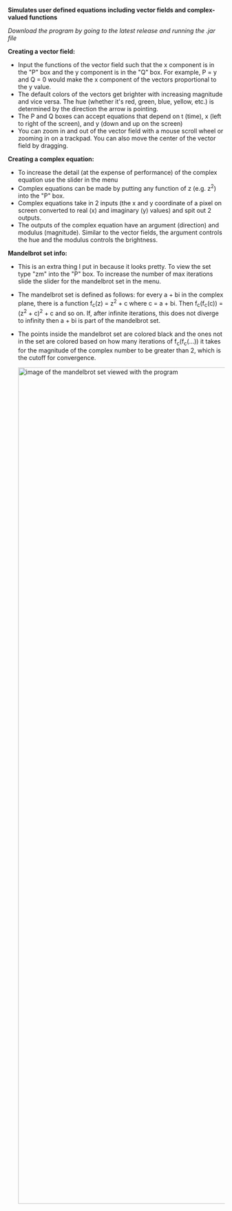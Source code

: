 **Simulates user defined equations including vector fields and complex-valued functions**  

  *Download the program by going to the latest release and running the .jar file*  
  
**Creating a vector field:**  
  - Input the functions of the vector field such that the x component is in the "P" box and the y component is in the "Q" box. For example, P = y and Q = 0 would make the x component of the vectors proportional to the y value.  
  - The default colors of the vectors get brighter with increasing magnitude and vice versa. The hue (whether it's red, green, blue, yellow, etc.) is determined by the direction the arrow is pointing.  
  - The P and Q boxes can accept equations that depend on t (time), x (left to right of the screen), and y (down and up on the screen)  
  - You can zoom in and out of the vector field with a mouse scroll wheel or zooming in on a trackpad. You can also move the center of the vector field by dragging.  
  
**Creating a complex equation:**  
  - To increase the detail (at the expense of performance) of the complex equation use the slider in the menu  
  - Complex equations can be made by putting any function of z (e.g. z<sup>2</sup>) into the "P" box.  
  - Complex equations take in 2 inputs (the x and y coordinate of a pixel on screen converted to real (x) and imaginary (y) values) and spit out 2 outputs.  
  - The outputs of the complex equation have an argument (direction) and modulus (magnitude). Similar to the vector fields, the argument controls the hue and the modulus controls the brightness.  
  
**Mandelbrot set info:**  
  - This is an extra thing I put in because it looks pretty. To view the set type "zm" into the "P" box. To increase the number of max iterations slide the slider for the mandelbrot set in the menu.  
  - The mandelbrot set is defined as follows: for every a + bi in the complex plane, there is a function f<sub>c</sub>(z) = z<sup>2</sup> + c where c = a + bi. Then f<sub>c</sub>(f<sub>c</sub>(c)) = (z<sup>2</sup> + c)<sup>2</sup> + c and so on. If, after infinite iterations, this does not diverge to infinity then a + bi is part of the mandelbrot set.  
  - The points inside the mandelbrot set are colored black and the ones not in the set are colored based on how many iterations of f<sub>c</sub>(f<sub>c</sub>(...)) it takes for the magnitude of the complex number to be greater than 2, which is the cutoff for convergence.


    <img width="2611" height="1936" alt="image of the mandelbrot set viewed with the program" src="https://github.com/user-attachments/assets/047ccd73-e107-4a92-abc2-fadb55a5b877" />
